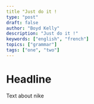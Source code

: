 ```yaml
---
title "Just do it !
type: "post"
draft: false
author: "Boyd Kelly"
description: "Just do it !"
keywords: ["english", "french"]
topics: ["grammar"]
tags: ["one", "two"]
---
```


# Headline

Text about nike
